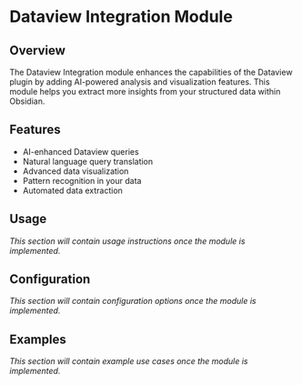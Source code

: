 # Dataview Integration Module

## Overview
The Dataview Integration module enhances the capabilities of the Dataview plugin by adding AI-powered analysis and visualization features. This module helps you extract more insights from your structured data within Obsidian.

## Features
- AI-enhanced Dataview queries
- Natural language query translation
- Advanced data visualization
- Pattern recognition in your data
- Automated data extraction

## Usage
*This section will contain usage instructions once the module is implemented.*

## Configuration
*This section will contain configuration options once the module is implemented.*

## Examples
*This section will contain example use cases once the module is implemented.*
